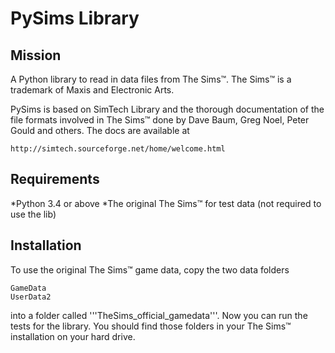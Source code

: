 PySims Library
==============

Mission
-------

A Python library to read in data files from The Sims™.
The Sims™ is a trademark of Maxis and Electronic Arts.

PySims is based on SimTech Library and the thorough documentation of
the file formats involved in The Sims™ done by Dave Baum, Greg Noel, 
Peter Gould and others. The docs are available at

    http://simtech.sourceforge.net/home/welcome.html

Requirements
------------

 *Python 3.4 or above
 *The original The Sims™ for test data (not required to use the lib)
 
Installation
------------

To use the original The Sims™ game data, copy the two data folders

    GameData
    UserData2

into a folder called '''TheSims_official_gamedata'''. Now you can run the tests for the library.
You should find those folders in your The Sims™ installation on your hard drive.


